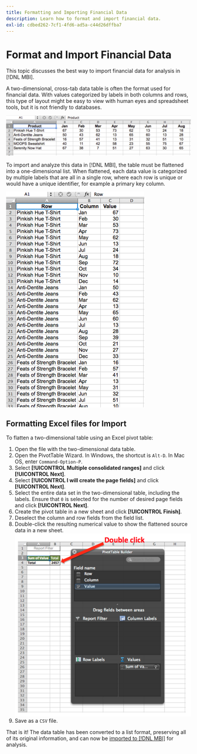 ```yaml
---
title: Formatting and Importing Financial Data
description: Learn how to format and import financial data.
exl-id: cdbed262-7cf1-4fd6-ad5a-c44d26dffba7
---
```

# Format and Import Financial Data

This topic discusses the best way to import financial data for analysis in [!DNL MBI].

A two-dimensional, cross-tab data table is often the format used for financial data. With values categorized by labels in both columns and rows, this type of layout might be easy to view with human eyes and spreadsheet tools, but it is not friendly to databases.

![](../../mbi/assets/crosstab.png)

To import and analyze this data in [!DNL MBI], the table must be flattened into a one-dimensional list. When flattened, each data value is categorized by multiple labels that are all in a single row, where each row is unique or would have a unique identifier, for example a primary key column.

![](../../mbi/assets/flattened.png)

## Formatting Excel files for Import

To flatten a two-dimensional table using an Excel pivot table:

1. Open the file with the two-dimensional data table.
1. Open the PivotTable Wizard. In Windows, the shortcut is `Alt-D`. In Mac OS, enter `Command-Option-P`.
1. Select **[!UICONTROL Multiple consolidated ranges]** and click **[!UICONTROL Next]**.
1. Select **[!UICONTROL I will create the page fields]** and click **[!UICONTROL Next]**.
1. Select the entire data set in the two-dimensional table, including the labels. Ensure that `0` is selected for the number of desired page fields and click **[!UICONTROL Next]**.
1. Create the pivot table in a new sheet and click **[!UICONTROL Finish]**.
1. Deselect the column and row fields from the field list.
1. Double-click the resulting numerical value to show the flattened source data in a new sheet.
    ![](../../mbi/assets/pivot-table-double-click.png)
1. Save as a `CSV` file.

That is it! The data table has been converted to a list format, preserving all of its original information, and can now be [imported to [!DNL MBI]](../data-analyst/importing-data/connecting-data/using-file-uploader.md) for analysis.
